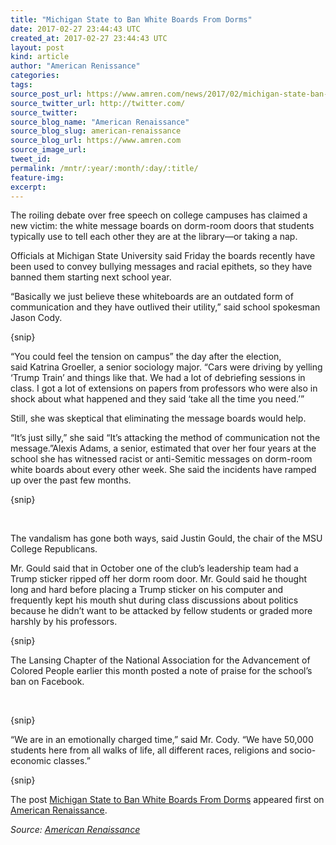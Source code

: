 ```yaml
---
title: "Michigan State to Ban White Boards From Dorms"
date: 2017-02-27 23:44:43 UTC
created_at: 2017-02-27 23:44:43 UTC
layout: post
kind: article
author: "American Renissance"
categories: 
tags: 
source_post_url: https://www.amren.com/news/2017/02/michigan-state-ban-white-boards-dorms/
source_twitter_url: http://twitter.com/
source_twitter: 
source_blog_name: "American Renaissance"
source_blog_slug: american-renaissance
source_blog_url: https://www.amren.com
source_image_url: 
tweet_id:
permalink: /mntr/:year/:month/:day/:title/
feature-img: 
excerpt:
---
```

<div id="fb-root"></div>
<p>The roiling debate over free speech on college campuses has claimed a new victim: the white message boards on dorm-room doors that students typically use to tell each other they are at the library—or taking a nap.</p>
<p>Officials at Michigan State University said Friday the boards recently have been used to convey bullying messages and racial epithets, so they have banned them starting next school year.</p>
<p>“Basically we just believe these whiteboards are an outdated form of communication and they have outlived their utility,” said school spokesman Jason Cody.</p>
<p>{snip}</p>
<p>“You could feel the tension on campus” the day after the election, said Katrina Groeller, a senior sociology major. “Cars were driving by yelling ‘Trump Train’ and things like that. We had a lot of debriefing sessions in class. I got a lot of extensions on papers from professors who were also in shock about what happened and they said ‘take all the time you need.’”</p>
<p>Still, she was skeptical that eliminating the message boards would help.</p>
<p>“It’s just silly,” she said “It’s attacking the method of communication not the message.”Alexis Adams, a senior, estimated that over her four years at the school she has witnessed racist or anti-Semitic messages on dorm-room white boards about every other week. She said the incidents have ramped up over the past few months.</p>
<p>{snip}</p>
<p> </p>
<p>The vandalism has gone both ways, said Justin Gould, the chair of the MSU College Republicans.</p>
<p>Mr. Gould said that in October one of the club’s leadership team had a Trump sticker ripped off her dorm room door. Mr. Gould said he thought long and hard before placing a Trump sticker on his computer and frequently kept his mouth shut during class discussions about politics because he didn’t want to be attacked by fellow students or graded more harshly by his professors.</p>
<p>{snip}</p>
<p>The Lansing Chapter of the National Association for the Advancement of Colored People earlier this month posted a note of praise for the school’s ban on Facebook.</p>
<p> </p>
<p>{snip}</p>
<p>“We are in an emotionally charged time,” said Mr. Cody. “We have 50,000 students here from all walks of life, all different races, religions and socio-economic classes.”</p>
<p>{snip}</p>
<p>The post <a rel="nofollow" href="https://www.amren.com/news/2017/02/michigan-state-ban-white-boards-dorms/">Michigan State to Ban White Boards From Dorms</a> appeared first on <a rel="nofollow" href="https://www.amren.com">American Renaissance</a>.</p><div class="">
    <i>Source: <a href="https://www.amren.com">American Renaissance</a></i>
</div>
